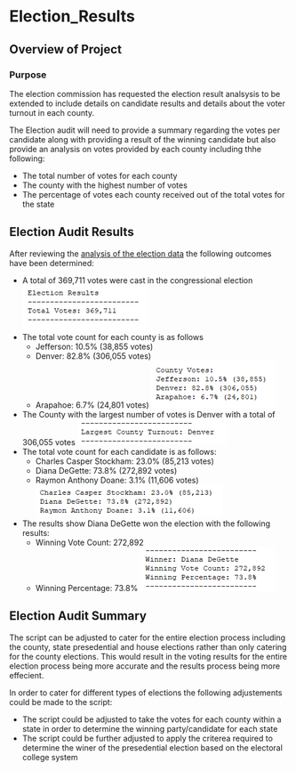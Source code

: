 # Election_Results

## Overview of Project

### Purpose
The election commission has requested the election result analsysis to be extended to include details on
candidate results and details about the voter turnout in each county.

The Election audit will need to provide a summary regarding the votes per candidate along with providing a result
of the winning candidate but also provide an analysis on votes provided by each county including thhe following:
 - The total number of votes for each county
 - The county with the highest number of votes
 - The percentage of votes each county received out of the total votes for the state

## Election Audit Results
After reviewing the [analysis of the election data](/analysis/election_analysis.txt) the following outcomes have been determined:
 - A total of 369,711 votes were cast in the congressional election
	![Total Vote Count](/analysis/Total_Votes.PNG)
 - The total vote count for each county is as follows
	- Jefferson: 10.5% (38,855 votes)
	- Denver: 82.8% (306,055 votes)
	- Arapahoe: 6.7% (24,801 votes)
	![Per County Vote Count](/analysis/County_Votes.PNG)
 - The County with the largest number of votes is Denver with a total of 306,055 votes
	![County with the largest turnout](/analysis/largest_county_turnout.PNG)
 - The total vote count for each candidate is as follows:
	- Charles Casper Stockham: 23.0% (85,213 votes)
	- Diana DeGette: 73.8% (272,892 votes)
	- Raymon Anthony Doane: 3.1% (11,606 votes)
	![Candidate Vote Count](/analysis/candidate_votes.PNG)
 - The results show Diana DeGette won the election with the following results:
	- Winning Vote Count: 272,892
	- Winning Percentage: 73.8%
	![Winning Candidate](/analysis/winning_candidate.PNG)
	
## Election Audit Summary
The script can be adjusted to cater for the entire election process  including the county, state presedential and house elections rather than only catering for the county elections.
This would result in the voting results for the entire election process being more accurate and the results process being more effecient. 

In order to cater for different types of elections the following adjustements could be made to the script:
 - The script could be adjusted to take the votes for each county within a state in order to determine the winning party/candidate for each state
 - The script could be further adjusted to apply the criterea required to determine the winer of the presedential election based on the electoral college system